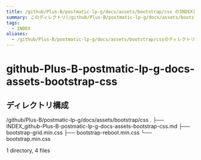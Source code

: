 ```yaml
---
title: /github/Plus-B/postmatic-lp-g/docs/assets/bootstrap/css のINDEX(ディレクトリ概要)
summary: このディレクトリ(/github/Plus-B/postmatic-lp-g/docs/assets/bootstrap/css)は[TODO:XXXX(このディレクトリに保存するファイルの説明を書く)]を格納する場所です。
tags:
  - INDEX
aliases:
  - /github/Plus-B/postmatic-lp-g/docs/assets/bootstrap/cssのディレクトリに格納されている資料について(INDEX:索引)
---
```


# github-Plus-B-postmatic-lp-g-docs-assets-bootstrap-css

## ディレクトリ構成

/github/Plus-B/postmatic-lp-g/docs/assets/bootstrap/css
.
├── INDEX_github-Plus-B-postmatic-lp-g-docs-assets-bootstrap-css.md
├── bootstrap-grid.min.css
├── bootstrap-reboot.min.css
└── bootstrap.min.css

1 directory, 4 files


